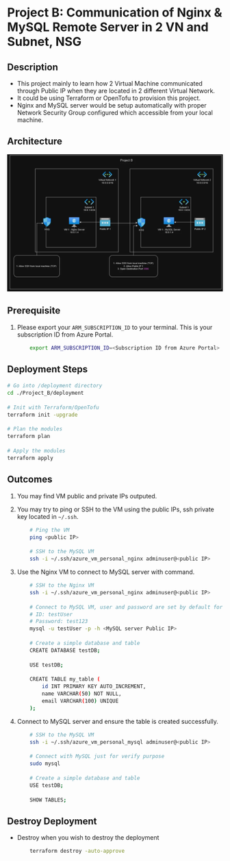 # Project B: Communication of Nginx & MySQL Remote Server in 2 VN and Subnet, NSG

## Description

- This project mainly to learn how 2 Virtual Machine communicated through Public IP when they are located in 2 different Virtual Network.
- It could be using Terraform or OpenTofu to provision this project.
- Nginx and MySQL server would be setup automatically with proper Network Security Group configured which accessible from your local machine.

## Architecture

![Architecture Diagram](./images/architecture.png)

## Prerequisite

1. Please export your `ARM_SUBSCRIPTION_ID` to your terminal. This is your subscription ID from Azure Portal.

    ```bash
        export ARM_SUBSCRIPTION_ID=<Subscription ID from Azure Portal>
    ```

## Deployment Steps

```bash
# Go into /deployment directory
cd ./Project_B/deployment

# Init with Terraform/OpenTofu
terraform init -upgrade

# Plan the modules
terraform plan

# Apply the modules
terraform apply
```

## Outcomes

1. You may find VM public and private IPs outputed.
2. You may try to ping or SSH to the VM using the public IPs, ssh private key located in `~/.ssh`.

    ```bash
        # Ping the VM
        ping <public IP>

        # SSH to the MySQL VM
        ssh -i ~/.ssh/azure_vm_personal_nginx adminuser@<public IP>
    ```

3. Use the Nginx VM to connect to MySQL server with command.

    ```bash
        # SSH to the Nginx VM
        ssh -i ~/.ssh/azure_vm_personal_nginx adminuser@<public IP>

        # Connect to MySQL VM, user and password are set by default for learning purpose
        # ID: testUser
        # Password: test123
        mysql -u testUser -p -h <MySQL server Public IP>

        # Create a simple database and table
        CREATE DATABASE testDB;

        USE testDB;

        CREATE TABLE my_table (
            id INT PRIMARY KEY AUTO_INCREMENT,
            name VARCHAR(50) NOT NULL,
            email VARCHAR(100) UNIQUE
        );
    ```

4. Connect to MySQL server and ensure the table is created successfully.

    ```bash
        # SSH to the MySQL VM
        ssh -i ~/.ssh/azure_vm_personal_mysql adminuser@<public IP>

        # Connect with MySQL just for verify purpose
        sudo mysql

        # Create a simple database and table
        USE testDB;

        SHOW TABLES;
    ```

## Destroy Deployment

- Destroy when you wish to destroy the deployment

    ```bash
        terraform destroy -auto-approve
    ```
